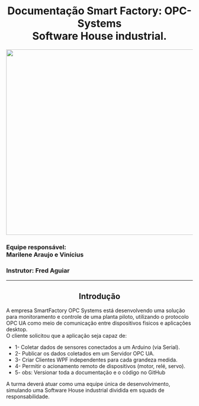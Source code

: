 <h1 align="center"> Documentação Smart Factory: OPC-Systems <br> Software House industrial. </h1>
<p align="center"> 
  
  <img src="https://github.com/MaysCroft/Situacao-de-Aprendizagem-6/blob/main/Imagens%20Smart%20Factory/00%20-%20Logo%20Smart%20Factory.png" height="500" width="700"/> 
</p>

<h3> Equipe responsável: <br> Marilene Araujo e Vinícius </h3>
<h3> Instrutor: Fred Aguiar </h3>

<hr>

<h2 align="center"> Introdução </h2>

A empresa SmartFactory OPC Systems está desenvolvendo uma solução para monitoramento e controle de uma planta piloto, utilizando o protocolo OPC UA como meio de comunicação entre dispositivos fisicos e aplicações desktop. <br>
O cliente solicitou que a aplicação seja capaz de:

- 1- Coletar dados de sensores conectados a um Arduino (via Serial).
- 2- Publicar os dados coletados em um Servidor OPC UA.
- 3- Criar Clientes WPF independentes para cada grandeza medida.
- 4- Permitir o acionamento remoto de dispositivos (motor, relé, servo).
- 5- obs: Versionar toda a documentação e o código no GitHub <br>

A turma deverá atuar como uma equipe única de desenvolvimento, simulando uma Software House industrial dividida em squads de responsabilidade.
